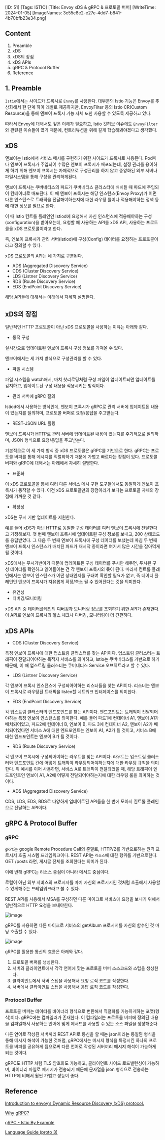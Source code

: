 [ID: 51]
[Tags: ISTIO]
[Title: Envoy xDS & gRPC & 프로토콜 버퍼]
[WriteTime: 2024-01-05]
[ImageNames: 3c55c8e2-e27e-4dd7-b841-4b70bfb23e34.png]

## Content

1. Preamble
2. xDS
3. xDS의 장점
4. xDS APIs
5. gRPC & Protocol Buffer
6. Reference

## 1. Preamble


`Istio`에서는 사이드카 프록시로 `Envoy`를 사용한다. 대부분의 Istio 기능은 Envoy를 추상화해서 한 단계 하이 레벨로 제공하지만, EnvoyFilter 등의 Istio CR(Custom Resource)을 통해 엔보이 프록시 기능 자체 또한 사용할 수 있도록 제공하고 있다.

따라서 Envoy에 대해서도 깊은 이해가 필요하고,  Istio 깃허브 이슈에도 `EnvoyFilter`와 관련된 이슈들이 많기 때문에, 컨트리뷰션을 위해 깊게 학습해봐야겠다고 생각했다.

## xDS

엔보이는 Istio에서 서비스 메시를 구현하기 위한 사이드가 프록시로 사용된다. Pod마다 엔보이 프록시가 주입되어 수많은 엔보이 프록시가 배포되는데, 설정 관리를 용이하게 하기 위해 엔보이 프록시는 자체적으로 구성관리를 하지 않고 중앙화된 외부 서버나 파일시스템을 통해 구성을 관리하게된다.

엔보이 프록시는 쿠버네티스의 파드가 쿠버네티스 클러스터에 배치될 때 파드에 주입되어 컨테이너로 배포된다. 이 때 엔보이 프록시는 해당 인스턴스(Envoy Proxy)가 어떤 다른 인스턴스로 트래픽을 전달해야하는지에 대한 라우팅 룰이나 적용해야하는 정책 등에 대한 정보를 필요로 한다.

이 때 Istio 컨트롤 플레인인 Istiod에 요청해서 자신 인스턴스에 적용해야하는 구성(configuration)을 받아오는데, 요청할 때 사용하는 API를 xDS API, 사용하는 프로토콜을 xDS 프로토콜이라고 한다.

즉, 엔보이 프록시가 관리 서버(Istiod)에 구성(Config) 데이터를 요청하는 프로토콜이라고 정의할 수 있다.

xDS 프로토콜의 API는 네 가지로 구분된다.

- ADS (Aggregated Discovery Service)
- CDS (Cluster Discovery Service)
- LDS (Listner Discovery Service)
- RDS (Route Discovery Service)
- EDS (EndPoint Discovery Service)

해당 API들에 대해서는 아래에서 자세히 설명한다.

## xDS의 장점

일반적인 HTTP 프로토콜이 아닌 xDS 프로토콜을 사용하는 이유는 아래와 같다.


- 동적 구성

실시간으로 업데이트된 엔보이 프록시 구성 정보를 가져올 수 있다. 

엔보이에서는 세 가지 방식으로 구성관리를 할 수 있다.

* 파일 시스템

파일 시스템을 watch해서, 마치 핫리로딩처럼 구성 파일이 업데이트되면 업데이트를 감지하고, 업데이트된 구성 내용을 적용시키는 방식이다.

* 관리 서버에 gRPC 질의

Istiod에서 사용하는 방식인데, 엔보이 프록시가 gRPC로 관리 서버에 업데이트된 내용이 있는지를 질의하며, 프로토콜 버퍼로 요청/응답을 주고받는다.

* REST-JSON URL 폴링

엔보이 프록시가 HTTP로 관리 서버에 업데이트된 내용이 있는지를 주기적으로 질의하며, JSON 형식으로 요청/응답을 주고받는다.

기본적으로 이 세 가지 방식 중 xDS 프로토콜은 gRPC를 기반으로 한다. gRPC는 프로토콜 버퍼를 통해 메시지를 직렬화하기 때문에 가볍고 빠르다는 장점이 있다. 프로토콜 버퍼와 gRPC에 대해서는 아래에서 자세히 설명한다.


- 표준화

이 xDS 프로토콜을 통해 여러 다른 서비스 메시 구현 도구들에서도 동일하게 엔보이 프록시가 동작할 수 있다. 이건 xDS 프로토콜만의 장점이라기 보다는 프로토콜 자체의 장점에 가까운 것 같다.


- 확장성

xDS는 푸시 기반 업데이트를 지원한다. 

예를 들어 xDS가 아닌 HTTP로 동일한 구성 데이터를 여러 엔보이 프록시에 전달한다고 가정해보자. 첫 번째 엔보이 프록시에 업데이트된 구성 정보를 보내고, 200 상태코드를 응답받았다. 그 다음 두 번째 엔보이 프록시에 구성 데이터를 보냈는데 마침 두 번째 엔보이 프록시 인스턴스가 배치된 파드가 재시작 중이라면 여기서 많은 시간을 잡아먹게 될 것이다.

xDS에서는 푸시기반이기 때문에 업데이트된 구성 데이터를 푸시만 해두면, 푸시된 구성 데이터를 확인하고 읽어들이는 건 각 엔보이 프록시의 몫이 된다. 따라서 컨트롤 플레인에서는 엔보이 인스턴스가 어떤 상태인지를 구태여 확인할 필요가 없고, 즉 데이터 플레인인 엔보이 프록시가 자유롭게 확장/축소 될 수 있어진다는 것을 의미한다.


- 유연성
- 디버깅/모니터링

xDS API 중 데이터플레인의 디버깅과 모니터링 정보를 조회하기 위한 API가 존재한다. 이 API로 엔보이 프록시의 헬스 체크나 디버깅, 모니터링이 더 간편하다.

##  xDS APIs

- CDS (Cluster Discovery Service)

특정 엔보이 프록시에 대한 업스트림 클러스터를 찾는 API이다. 업스트림 클러스터는 트래픽이 전달되어야하는 목적지 서비스를 의미하고, Istio는 쿠버네티스를 기반으로 하기 때문에, 이 때 업스트림 클러스터는 쿠버네티스 Service 오브젝트라고 할 수 있다.


- LDS (Listner Discovery Service)

각 엔보이 프록시 인스턴스에 구성되어야하는 리스너들을 찾는 API이다. 리스너는 엔보이 프록시로 라우팅된 트래픽을 listen할 네트워크 인터페이스를 의미한다.


- EDS (EndPoint Discovery Service)

각 업스트림 클러스터의 엔드포인드를 찾는 API이다. 엔드포인트는 트래픽이 전달되어야하는 특정 엔보이 인스턴스를 의미한다. 예를 들어 파드1에 컨테이너 A1, 엔보이 A1가 배치되어있고, 파드2에 컨테이너 B, 엔보이 B, 파드 3에 컨테이너 A2, 엔보이 A2가 배치되어있다면 서비스 A에 대한 엔드포인트는 엔보이 A1, A2가 될 것이고, 서비스 B에 대한 엔드포인트는 엔보이 B가 될 것이다.


- RDS (Route Discovery Service)

각 엔보이 프록시에 구성되어야하는 라우트를 찾는 API이다. 라우트는 업스트림 클러스터와 엔드포인트 간에 어떻게 트래픽이 라우팅되어야하는지에 대한 라우팅 규칙을 의미한다. 위 예시를 이어 사용하면, 서비스 A로 트래픽이 전달되었을 때, 해당 트래픽이 엔드포인트인 엔보이 A1, A2에 어떻게 전달되어야하는지에 대한 라우팅 룰을 의미하는 것이다.


- ADS (Aggregated Discovery Service)

CDS, LDS, EDS, RDS로 다양하게 업데이트된 API들을 한 번에 모아서 컨트롤 플레인으로 전달하는 API이다.

## gRPC & Protocol Buffer

### gRPC

`gRPC`는 google Remote Procedure Call의 준말로, HTTP/2를 기반으로하는 원격 프로시저 호출 시스템 프레임워크이다. REST API는 `리소스`에 대한 행위를 기반으로한다. GET /posts 라면, 게시글 전체를 조회한다는 의미가 된다.

이에 반해 gRPC는 리소스 중심이 아니라 메서드 중심이다. 

로컬이 아닌 외부 서비스의 프로시저를 마치 자신의 프로시저인 것처럼 호출해서 사용할 수 있게해주는 프레임워크라고 볼 수 있다.

REST API를 사용해서 MSA를 구성하면 다른 마이크로 서비스에 요청을 보내기 위해서 일반적으로 HTTP 요청을 보내야한다.

![image](https://res.craft.do/user/full/6deb5b3a-d995-5f97-e85b-e7c3c5f9702a/doc/6D8BCBE9-3784-4E2D-BC0D-5EBCA2DBF0F4/BD8CA06D-79E9-4C2E-9ADA-BCC6058A9319_2/1OHdMJvNHAXHipGcU5U1ZAKyFcD5HeX1r5AshF5XeHIz/Image.png)

gRPC를 사용하면 다른 마이크로 서비스의 getAlbum 프로시저를 자신의 함수인 것 마냥 호출할 수 있다.

![image](https://res.craft.do/user/full/6deb5b3a-d995-5f97-e85b-e7c3c5f9702a/doc/6D8BCBE9-3784-4E2D-BC0D-5EBCA2DBF0F4/8C0848EC-6B31-4832-92DC-118ACDF46367_2/t8oQ8THUZk0PsPJHubmgXPwD9BDWuNrjCFBJBMJAHAUz/Image.png)

gRPC를 활용한 통신의 흐름은 아래와 같다.


1. 프로토콜 버퍼를 생성한다. 
2. 서버와 클라이언트에서 각각 언어에 맞는 프로토콜 버퍼 소스코드와 스텁을 생성한다.
3. 클라이언트에서 서버 스텁을 사용해서 요청 로직 코드를 작성한다.
4. 서버에서 클라이언트 스텁을 사용해서 응답 로직 코드를 작성한다.

### Protocol Buffer


프로토콜 버퍼는 데이터를 바이너리 형식으로 변환해서 직렬화를 가능하게하는 포맷(형식)이다. gRPC에는 컴파일러가 존재한다. 이 컴파일러는 프로토콜 버퍼에 정의된 내용을 컴파일해서 사용하는 언어에 맞게 메서드를 사용할 수 있는 소스 파일을 생성해준다.

다른 언어로 작성된 서버끼리 REST API로 통신을 할 때는 json이라는 통일된 형식을 통해 메시지 해석이 가능한 것처럼, gRPC에서는 메시지 형식을 특정시킨 하나의 프로토콜 버퍼를 공유하게 됨으로써 다른 언어로 작성된 서버끼리 메시지 해석이 가능하게 되는 것이다.

gRPC도 HTTP 처럼 TLS 암호화도 가능하고, 클라이언트 사이드 로드밸런싱이 가능하며, 바이너리 파일로 메시지가 전송되기 때문에 문자열을 json 형식으로 전송하는 HTTP에 비해서 훨씬 가볍고 성능이 좋다.

## Reference


[Introduction to envoy’s Dynamic Resource Discovery (xDS) protocol.](https://medium.com/@rajithacharith/introduction-to-envoys-dynamic-resource-discovery-xds-protocol-d340032a63b4)

[Why gRPC?](https://grpc.io/)

[gRPC - Istio By Example](https://istiobyexample.dev/grpc/)

[Language Guide (proto 3)](https://protobuf.dev/programming-guides/proto3/)
